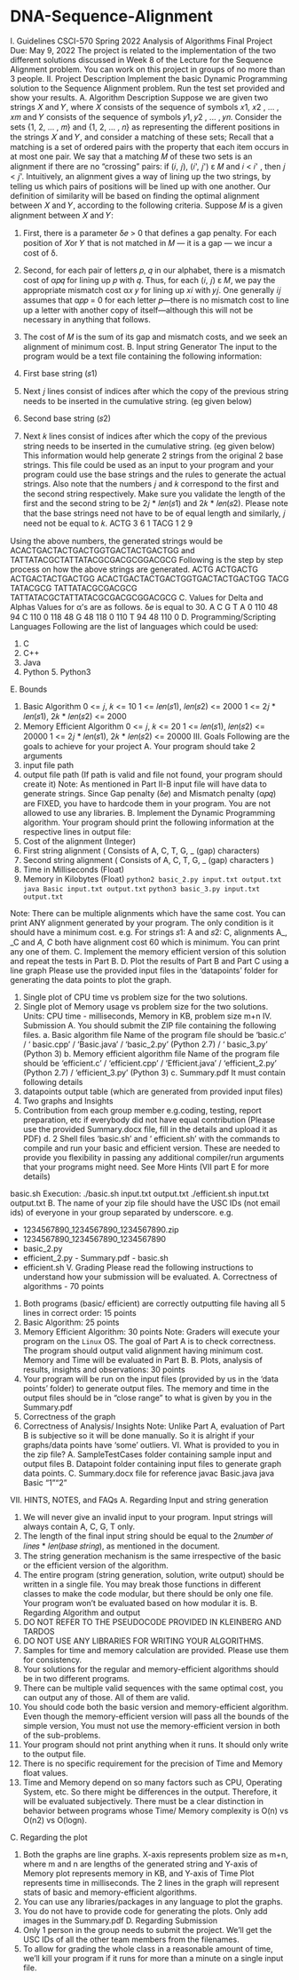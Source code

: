 # DNA-Sequence-Alignment
I. Guidelines
CSCI-570 Spring 2022 Analysis of Algorithms
Final Project
Due: May 9, 2022
 The project is related to the implementation of the two different solutions discussed in Week 8 of the Lecture for the Sequence Alignment problem. You can work on this project in groups of no more than 3 people.
II. Project Description
Implement the basic Dynamic Programming solution to the Sequence Alignment problem. Run the test set provided and show your results.
A. Algorithm Description
Suppose we are given two strings 𝑋 and 𝑌, where 𝑋 consists of the sequence of
symbols 𝑥1, 𝑥2 , ... , 𝑥𝑚 and 𝑌 consists of the sequence of symbols 𝑦1, 𝑦2 , ... , 𝑦𝑛.
Consider the sets {1, 2, ... , 𝑚} and {1, 2, ... , 𝑛} as representing the different positions in the strings 𝑋 and 𝑌, and consider a matching of these sets; Recall that a matching is a set of ordered pairs with the property that each item occurs in at most one pair. We say that a matching 𝑀 of these two sets is an alignment if there are no “crossing” pairs: if (𝑖, 𝑗), (𝑖', 𝑗') ε 𝑀 and 𝑖 < 𝑖' , then 𝑗 < 𝑗'. Intuitively, an alignment gives a way of lining up the two strings, by telling us which pairs of positions will be lined up with one another.
Our definition of similarity will be based on finding the optimal alignment between 𝑋 and 𝑌, according to the following criteria. Suppose 𝑀 is a given alignment between 𝑋 and 𝑌:
1. First, there is a parameter δ𝑒 > 0 that defines a gap penalty. For each
position of 𝑋or 𝑌 that is not matched in 𝑀 — it is a gap — we incur a cost of δ.
 
 2. Second, for each pair of letters 𝑝, 𝑞 in our alphabet, there is a mismatch cost of α𝑝𝑞 for lining up 𝑝 with 𝑞. Thus, for each (𝑖, 𝑗) ε 𝑀, we pay the
appropriate mismatch cost α𝑥 𝑦 for lining up 𝑥𝑖 with 𝑦𝑗. One generally 𝑖𝑗
assumes that α𝑝𝑝 = 0 for each letter 𝑝—there is no mismatch cost to line up
a letter with another copy of itself—although this will not be necessary in
anything that follows.
3. The cost of 𝑀 is the sum of its gap and mismatch costs, and we seek an
alignment of minimum cost.
B. Input string Generator
The input to the program would be a text file containing the following information:
1. First base string (𝑠1)
2. Next 𝑗 lines consist of indices after which the copy of the previous string needs to be inserted in the cumulative string. (eg given below)
3. Second base string (𝑠2)
4. Next 𝑘 lines consist of indices after which the copy of the previous
string needs to be inserted in the cumulative string. (eg given below)
This information would help generate 2 strings from the original 2 base strings. This file could be used as an input to your program and your program could use the base strings and the rules to generate the actual strings. Also note that the numbers 𝑗 and 𝑘 correspond to the first and the second string respectively. Make
sure you validate the length of the first and the second string to be 2𝑗 * 𝑙𝑒𝑛(𝑠1) and 2𝑘 * 𝑙𝑒𝑛(𝑠2). Please note that the base strings need not have to be of equal
length and similarly, 𝑗 need not be equal to 𝑘.
  ACTG
  3
  6
  1
  TACG
  1
2 9

 Using the above numbers, the generated strings would be
ACACTGACTACTGACTGGTGACTACTGACTGG and TATTATACGCTATTATACGCGACGCGGACGCG
Following is the step by step process on how the above strings are generated.
  ACTG
  ACTGACTG
  ACTGACTACTGACTGG
  ACACTGACTACTGACTGGTGACTACTGACTGG
  TACG
  TATACGCG
  TATTATACGCGACGCG
  TATTATACGCTATTATACGCGACGCGGACGCG
C. Values for Delta and Alphas
Values for α’s are as follows. δ𝑒 is equal to 30.
 A
C
G
T
A
0
110
48
94
C
110
0
118
48
G
48
118
0
110
T
94
48
110
0
D. Programming/Scripting Languages
Following are the list of languages which could be used:
1. C
2. C++
3. Java
4. Python 5. Python3

 E. Bounds
1. Basic Algorithm
0 <= 𝑗, 𝑘 <= 10
1 <= 𝑙𝑒𝑛(𝑠1), 𝑙𝑒𝑛(𝑠2) <= 2000
1 <= 2𝑗 * 𝑙𝑒𝑛(𝑠1), 2𝑘 * 𝑙𝑒𝑛(𝑠2) <= 2000
2. Memory Efficient Algorithm
0 <= 𝑗, 𝑘 <= 20
1 <= 𝑙𝑒𝑛(𝑠1), 𝑙𝑒𝑛(𝑠2) <= 20000
1 <= 2𝑗 * 𝑙𝑒𝑛(𝑠1), 2𝑘 * 𝑙𝑒𝑛(𝑠2) <= 20000
III. Goals
Following are the goals to achieve for your project
A. Your program should take 2 arguments
1. input file path
2. output file path (If path is valid and file not found, your program should create it)
Note: As mentioned in Part II-B input file will have data to generate strings. Since Gap penalty (δ𝑒) and Mismatch penalty (α𝑝𝑞) are FIXED, you have to hardcode
them in your program.
You are not allowed to use any libraries.
B. Implement the Dynamic Programming algorithm. Your program should print the following information at the respective lines in output file:
1. Cost of the alignment (Integer)
2. First string alignment ( Consists of A, C, T, G, _ (gap) characters)
3. Second string alignment ( Consists of A, C, T, G, _ (gap) characters )
4. Time in Milliseconds (Float)
5. Memory in Kilobytes (Float)
    `python2 basic_2.py input.txt output.txt` `java Basic input.txt output.txt` `python3 basic_3.py input.txt output.txt`
  
 Note: There can be multiple alignments which have the same cost. You can print ANY alignment generated by your program. The only condition is it should have a minimum cost.
e.g. For strings 𝑠1: A and 𝑠2: C, alignments A_, _C and _A, C_ both have alignment cost 60 which is minimum. You can print any one of them.
C. Implement the memory efficient version of this solution and repeat the tests in Part B.
D. Plot the results of Part B and Part C using a line graph
Please use the provided input files in the ‘datapoints’ folder for generating the data points to plot the graph.
1. Single plot of CPU time vs problem size for the two solutions.
2. Single plot of Memory usage vs problem size for the two solutions.
Units: CPU time - milliseconds, Memory in KB, problem size m+n
IV. Submission
A. You should submit the ZIP file containing the following files.
a. Basic algorithm file
Name of the program file should be ‘basic.c’ / ‘ basic.cpp’ / ‘Basic.java’ / ‘basic_2.py’ (Python 2.7) / ‘ basic_3.py’ (Python 3)
b. Memory efficient algorithm file
Name of the program file should be ‘efficient.c’ / ‘efficient.cpp’ /
‘Efficient.java’ / ‘efficient_2.py’ (Python 2.7) / ‘efficient_3.py’ (Python 3)
c. Summary.pdf
It must contain following details
1. datapoints output table (which are generated from provided input files)
2. Two graphs and Insights
3. Contribution from each group member e.g.coding, testing, report
preparation, etc if everybody did not have equal contribution
(Please use the provided Summary.docx file, fill in the details and upload it as PDF)
d. 2 Shell files ‘basic.sh’ and ‘ efficient.sh’ with the commands to compile and run your basic and efficient version. These are needed to provide you flexibility in passing any additional compiler/run arguments that your programs might need. See More Hints (VII part E for more details)
   
 basic.sh
Execution: ./basic.sh input.txt output.txt ./efficient.sh input.txt output.txt
B. The name of your zip file should have the USC IDs (not email ids) of everyone in your group separated by underscore. e.g.
- 1234567890_1234567890_1234567890.zip
- 1234567890_1234567890_1234567890
- basic_2.py
- efficient_2.py - Summary.pdf - basic.sh
- efficient.sh
V. Grading
Please read the following instructions to understand how your submission will be evaluated.
A. Correctness of algorithms - 70 points
1. Both programs (basic/ efficient) are correctly outputting file having all 5
lines in correct order: 15 points
2. Basic Algorithm: 25 points
3. Memory Efficient Algorithm: 30 points
Note: Graders will execute your program on the `Linux` OS. The goal of Part A is to check correctness. The program should output valid alignment having minimum cost. Memory and Time will be evaluated in Part B.
B. Plots, analysis of results, insights and observations: 30 points
1. Your program will be run on the input files (provided by us in the ‘data
points’ folder) to generate output files. The memory and time in the output
files should be in “close range” to what is given by you in the Summary.pdf
2. Correctness of the graph
3. Correctness of Analysis/ Insights
Note: Unlike Part A, evaluation of Part B is subjective so it will be done manually. So it is alright if your graphs/data points have ‘some’ outliers.
VI. What is provided to you in the zip file?
A. SampleTestCases folder containing sample input and output files
B. Datapoint folder containing input files to generate graph data points.
C. Summary.docx file for reference
   javac Basic.java
java Basic “$1” “$2”
   
 VII. HINTS, NOTES, and FAQs
A. Regarding Input and string generation
1. We will never give an invalid input to your program. Input strings will always contain A, C, G, T only.
2. The length of the final input string should be equal to the
2𝑛𝑢𝑚𝑏𝑒𝑟 𝑜𝑓 𝑙𝑖𝑛𝑒𝑠 * 𝑙𝑒𝑛(𝑏𝑎𝑠𝑒 𝑠𝑡𝑟𝑖𝑛𝑔), as mentioned in the document.
3. The string generation mechanism is the same irrespective of the basic or the
efficient version of the algorithm.
4. The entire program (string generation, solution, write output) should be written in a single file. You may break those functions in different classes to make the code modular, but there should be only one file. Your program won’t be evaluated based on how modular it is.
B. Regarding Algorithm and output
1. DO NOT REFER TO THE PSEUDOCODE PROVIDED IN KLEINBERG AND
TARDOS
2. DO NOT USE ANY LIBRARIES FOR WRITING YOUR ALGORITHMS.
3. Samples for time and memory calculation are provided. Please use them for
consistency.
4. Your solutions for the regular and memory-efficient algorithms should be in two
different programs.
5. There can be multiple valid sequences with the same optimal cost, you can output
any of those. All of them are valid.
6. You should code both the basic version and memory-efficient algorithm. Even
though the memory-efficient version will pass all the bounds of the simple version, You must not use the memory-efficient version in both of the sub-problems.
7. Your program should not print anything when it runs. It should only write to the output file.
8. There is no specific requirement for the precision of Time and Memory float values.
9. Time and Memory depend on so many factors such as CPU, Operating System, etc. So there might be differences in the output. Therefore, it will be evaluated subjectively. There must be a clear distinction in behavior between programs whose Time/ Memory complexity is O(n) vs O(n2) vs O(logn).
 
C. Regarding the plot
1. Both the graphs are line graphs. X-axis represents problem size as m+n, where m and n are lengths of the generated string and Y-axis of Memory plot represents memory in KB, and Y-axis of Time Plot represents time in milliseconds. The 2 lines in the graph will represent stats of basic and memory-efficient algorithms.
2. You can use any libraries/packages in any language to plot the graphs.
3. You do not have to provide code for generating the plots. Only add images in the
Summary.pdf
D. Regarding Submission
1. Only 1 person in the group needs to submit the project. We’ll get the USC IDs of all the other team members from the filenames.
2. To allow for grading the whole class in a reasonable amount of time, we’ll kill your program if it runs for more than a minute on a single input file.
